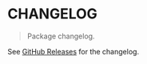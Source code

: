 # CHANGELOG

> Package changelog.

See [GitHub Releases](https://github.com/stdlib-js/ndarray-base-max-view-buffer-index/releases) for the changelog.